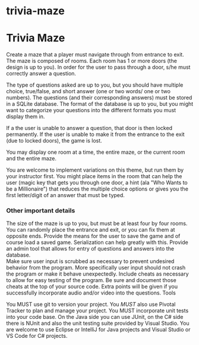 # trivia-maze

# Trivia Maze
Create a maze that a player must navigate through from entrance to exit.  The maze is composed of rooms.  Each room has 1 or more doors (the design is up to you).  In order for the user to pass through a door, s/he must correctly answer a question.  

The type of questions asked are up to you, but you should have multiple choice, true/false, and short answer (one or two words/ one or two numbers).  The questions (and their corresponding answers) must be stored in a SQLite database.  The format of the database is up to you, but you might want to categorize your questions into the different formats you must display them in.

If a the user is unable to answer a question, that door is then locked permanently.  If the user is unable to make it from the entrance to the exit (due to locked doors), the game is lost.

You may display one room at a time, the entire maze, or the current room and the entire maze.

You are welcome to implement variations on this theme, but run them by your instructor first.  You might place items in the room that can help the user (magic key that gets you through one door, a hint (ala "Who Wants to be a Millionaire") that reduces the multiple choice options or gives you the first letter/digit of an answer that must be typed.

### Other important details

The size of the maze is up to you, but must be at least four by four rooms.  You can randomly place the entrance and exit, or you can fix them at opposite ends.
Provide the means for the user to save the game and of course load a saved game.  Serialization can help greatly with this.
Provide an admin tool that allows for entry of questions and answers into the database.  
Make sure user input is scrubbed as necessary to prevent undesired behavior from the program.  More specifically user input should not crash the program or make it behave unexpectedly.
Include cheats as necessary to allow for easy testing of the program.  Be sure and document those cheats at the top of your source code.
Extra points will be given if you successfully incorporate audio and/or video into the questions.
Tools

You MUST use git to version your project.  You *MUST* also use Pivotal Tracker to plan and manage your project.  You MUST incorporate unit tests into your code base.  On the Java side you can use JUnit, on the C# side there is NUnit and also the unit testing suite provided by Visual Studio.  You are welcome to use Eclipse or IntelliJ for Java projects and Visual Studio or VS Code for C# projects.
